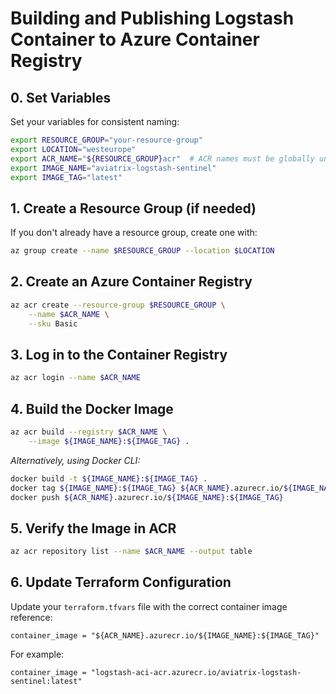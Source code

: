 # Building and Publishing Logstash Container to Azure Container Registry

## 0. Set Variables

Set your variables for consistent naming:

```sh
export RESOURCE_GROUP="your-resource-group"
export LOCATION="westeurope"
export ACR_NAME="${RESOURCE_GROUP}acr"  # ACR names must be globally unique
export IMAGE_NAME="aviatrix-logstash-sentinel"
export IMAGE_TAG="latest"
```

## 1. Create a Resource Group (if needed)

If you don't already have a resource group, create one with:

```sh
az group create --name $RESOURCE_GROUP --location $LOCATION
```

## 2. Create an Azure Container Registry

```sh
az acr create --resource-group $RESOURCE_GROUP \
    --name $ACR_NAME \
    --sku Basic
```

## 3. Log in to the Container Registry

```sh
az acr login --name $ACR_NAME
```

## 4. Build the Docker Image

```sh
az acr build --registry $ACR_NAME \
    --image ${IMAGE_NAME}:${IMAGE_TAG} .
```

*Alternatively, using Docker CLI:*

```sh
docker build -t ${IMAGE_NAME}:${IMAGE_TAG} .
docker tag ${IMAGE_NAME}:${IMAGE_TAG} ${ACR_NAME}.azurecr.io/${IMAGE_NAME}:${IMAGE_TAG}
docker push ${ACR_NAME}.azurecr.io/${IMAGE_NAME}:${IMAGE_TAG}
```

## 5. Verify the Image in ACR

```sh
az acr repository list --name $ACR_NAME --output table
```

## 6. Update Terraform Configuration

Update your `terraform.tfvars` file with the correct container image reference:

```hcl
container_image = "${ACR_NAME}.azurecr.io/${IMAGE_NAME}:${IMAGE_TAG}"
```

For example:

```hcl
container_image = "logstash-aci-acr.azurecr.io/aviatrix-logstash-sentinel:latest"
```